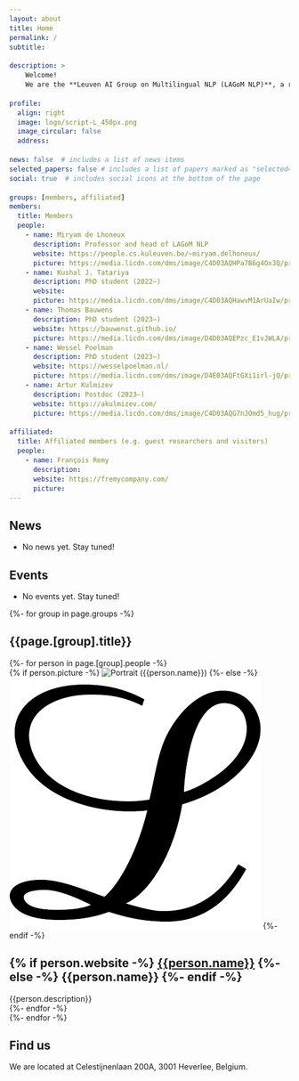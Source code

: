 ```yaml
---
layout: about
title: Home
permalink: /
subtitle: 

description: >
    Welcome!
    We are the **Leuven AI Group on Multilingual NLP (LAGoM NLP)**, a research lab at the [Department of Computer Science](https://wms.cs.kuleuven.be/cs/english) at the University of Leuven (KU Leuven), directed by Prof. Dr. Miryam de Lhoneux.

profile:
  align: right
  image: logo/script-L_450px.png
  image_circular: false
  address: 

news: false  # includes a list of news items
selected_papers: false # includes a list of papers marked as "selected={true}"
social: true  # includes social icons at the bottom of the page

groups: [members, affiliated]
members:
  title: Members
  people:
    - name: Miryam de Lhoneux
      description: Professor and head of LAGoM NLP
      website: https://people.cs.kuleuven.be/~miryam.delhoneux/
      picture: https://media.licdn.com/dms/image/C4D03AQHPa7B6g4Ox3Q/profile-displayphoto-shrink_800_800/0/1549982999930?e=1709164800&v=beta&t=2CCKSDKBNkRWdmJNjWyc02FMJkwZPqHPtl7-yccPROo
    - name: Kushal J. Tatariya
      description: PhD student (2022–)
      website: 
      picture: https://media.licdn.com/dms/image/C4D03AQHawvM1ArUaIw/profile-displayphoto-shrink_800_800/0/1647871572663?e=1709164800&v=beta&t=L93kvzwuP2pQ9dcgTieC8LK6X1gJYd2ZZnFs-HDgIw8
    - name: Thomas Bauwens
      description: PhD student (2023–)
      website: https://bauwenst.github.io/
      picture: https://media.licdn.com/dms/image/D4D03AQEPzc_E1vJWLA/profile-displayphoto-shrink_800_800/0/1689027640596?e=1709164800&v=beta&t=IyBRnnVg0fg0M403BnxxCtRZp00kM1kVidvG_chCvkQ
    - name: Wessel Poelman
      description: PhD student (2023–)
      website: https://wesselpoelman.nl/
      picture: https://media.licdn.com/dms/image/D4E03AQFtGXi1irl-jQ/profile-displayphoto-shrink_800_800/0/1682423889310?e=1709164800&v=beta&t=K3L2ejprWwYfXFKRZSCRoO27sjG0juecLW6IIsnZEak
    - name: Artur Kulmizev
      description: Postdoc (2023–)
      website: https://akulmizev.com/
      picture: https://media.licdn.com/dms/image/C4D03AQG7nJOmd5_hug/profile-displayphoto-shrink_800_800/0/1549986124762?e=1709164800&v=beta&t=6OTo8MeyFuj7M7bikApnsiv1qVEi1OR-s00jhV8fbLI

affiliated:
  title: Affiliated members (e.g. guest researchers and visitors)
  people:
    - name: François Remy
      description: 
      website: https://fremycompany.com/
      picture: 
---
```


<!-- What follows will be put after the description box (see the about.html template). -->

<div id="main-body" class="projects">
  <h2 class="category">News</h2>
  <ul>
    <li>No news yet. Stay tuned!</li>
  </ul>

  <h2 class="category">Events</h2>
  <ul>
    <li>No events yet. Stay tuned!</li>
  </ul>

  {%- for group in page.groups -%}
  <h2 class="category">{{page.[group].title}}</h2>
    <div class="grid">
      {%- for person in page.[group].people -%}
          <article class="grid-item card">
            {% if person.picture -%}
                <img class="avatar" src="{% if person.picture contains '://' %}{{person.picture}}{% else %}{{ person.picture | prepend: '/assets/img/' }}{% endif %}" alt="Portrait ({{person.name}})" width="auto" height="auto">
            {%- else -%}
              <img class="avatar" src="/assets/img/logo/script-L_450px.png" alt="Portrait ({{person.name}})" width="auto" height="auto">
            {%- endif -%}
          <div class="card-body">
            <!-- <h2 class="card-title">{{person.name}}</h2> -->
            <h2 class="card-title">
              {% if person.website -%}
                <a href="{{person.website}}">{{person.name}}</a>
              {%- else -%}
                {{person.name}}
              {%- endif -%}
            </h2>
            <div class="card-text">
              {{person.description}}
              <!-- <p style="margin-bottom: 0rem;">{{person.description}}</p> 
              <ul class="network-icon" aria-hidden="true">
              {% if person.website -%}
                <li><a href="{{person.website}}"><i class="fas fa-globe"></i></a></li>
              {%- endif -%}
              {% if person.email -%}
                <li><a role="button" class="email" style="color: var(--global-theme-color)"><i class="fas fa-envelope"></i></a></li>
              {%- endif -%}
              {% if person.googlescholar -%}
                <li><a href="{{person.googlescholar}}"><i class="ai ai-google-scholar"></i></a></li>
              {%- endif -%}
              {% if person.github -%}
                <li><a href="{{person.github}}"><i class="fab fa-github"></i></a></li>
              {%- endif -%}
              {% if person.twitter -%}
                <li><a href="{{person.twitter}}"><i class="fab fa-twitter"></i></a></li>
              {%- endif -%}
            </ul>
            {% if person.email -%}
              <div class="email hidden">
                <p>{{ person.email }}</p>
              </div>
            {%- endif -%} -->
              </div>
            </div>
          </article>
      {%- endfor -%}
    </div>
  {%- endfor -%}

<!--
  <h2 class="category">Funding</h2>
  Our research is supported by:
  <ul>
    <li><a href="https://erc.europa.eu/homepage">European Research Council (ERC)</a> project <a href="https://mainlp.github.io/projects/#ongoingproj">DIALECT</a></li>
    <li><a href="https://dff.dk/en">Danmarks Frie Forskningsfond (DFF)</a>, Sapere Aude Research Leader grant</li>
    <li><a href="https://www.bayern.de/politik/hightech-agenda/">Bayerische Staatsregierung HTA</a></li>
    <li><a href="https://mcml.ai/">Munich Center for Machine Learning (MCML)</a></li>
    <li><a href="https://www.bidt.digital/">Bayerisches Forschungsinstitut für Digitale Transformation (bidt)</a></li>
  </ul>
-->  
  <h2 class="category">Find us</h2>
  We are located at Celestijnenlaan 200A, 3001 Heverlee, Belgium.<br/>
</div>
